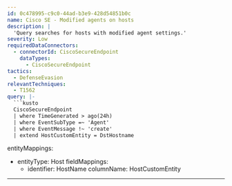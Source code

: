 ```yaml
---
id: 0c478995-c9c0-44ad-b3e9-428d54851b0c
name: Cisco SE - Modified agents on hosts
description: |
  'Query searches for hosts with modified agent settings.'
severity: Low
requiredDataConnectors:
  - connectorId: CiscoSecureEndpoint
    dataTypes:
      - CiscoSecureEndpoint
tactics:
  - DefenseEvasion
relevantTechniques:
  - T1562
query: |-
  ```kusto
  CiscoSecureEndpoint
  | where TimeGenerated > ago(24h)
  | where EventSubType =~ 'Agent'
  | where EventMessage !~ 'create'
  | extend HostCustomEntity = DstHostname
  ```
entityMappings:
  - entityType: Host
    fieldMappings:
      - identifier: HostName
        columnName: HostCustomEntity
---
```


